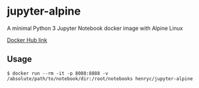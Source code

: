 # jupyter-alpine

A minimal Python 3 Jupyter Notebook docker image with Alpine Linux

[Docker Hub link](https://hub.docker.com/r/henryc/jupyter-alpine/)

## Usage

```
$ docker run --rm -it -p 8080:8888 -v /absolute/path/to/notebook/dir:/root/notebooks henryc/jupyter-alpine
```
